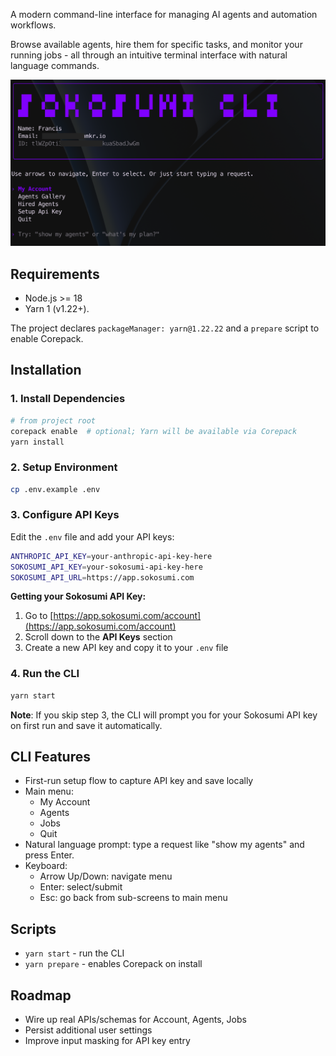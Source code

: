 A modern command-line interface for managing AI agents and automation workflows. 

Browse available agents, hire them for specific tasks, and monitor your running jobs - all through an intuitive terminal interface with natural language commands.

![Sokosumi CLI Screenshot](./screenshot.png)

## Requirements
- Node.js >= 18
- Yarn 1 (v1.22+). 

The project declares `packageManager: yarn@1.22.22` and a `prepare` script to enable Corepack.

## Installation

### 1. Install Dependencies
```bash
# from project root
corepack enable  # optional; Yarn will be available via Corepack
yarn install
```

### 2. Setup Environment
```bash
cp .env.example .env
```

### 3. Configure API Keys
Edit the `.env` file and add your API keys:
```bash
ANTHROPIC_API_KEY=your-anthropic-api-key-here
SOKOSUMI_API_KEY=your-sokosumi-api-key-here
SOKOSUMI_API_URL=https://app.sokosumi.com
```

**Getting your Sokosumi API Key:**
1. Go to [https://app.sokosumi.com/account](https://app.sokosumi.com/account)
2. Scroll down to the **API Keys** section
3. Create a new API key and copy it to your `.env` file

### 4. Run the CLI
```bash
yarn start
```

**Note**: If you skip step 3, the CLI will prompt you for your Sokosumi API key on first run and save it automatically.

## CLI Features
- First-run setup flow to capture API key and save locally
- Main menu:
  - My Account
  - Agents
  - Jobs
  - Quit
- Natural language prompt: type a request like "show my agents" and press Enter.
- Keyboard:
  - Arrow Up/Down: navigate menu
  - Enter: select/submit
  - Esc: go back from sub-screens to main menu


## Scripts
- `yarn start` - run the CLI
- `yarn prepare` - enables Corepack on install

## Roadmap
- Wire up real APIs/schemas for Account, Agents, Jobs
- Persist additional user settings
- Improve input masking for API key entry